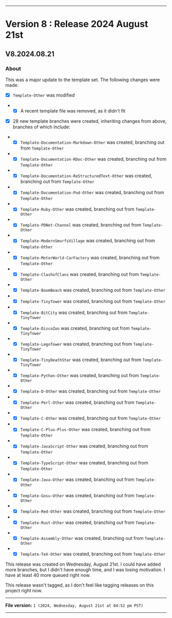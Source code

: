 
***

# Version 8 : Release 2024 August 21st

## V8.2024.08.21

### About

This was a major update to the template set. The following changes were made:

- [x] `Template-Other` was modified
- - [x] A recent template file was removed, as it didn't fit
- [x] 28 new template branches were created, inheriting changes from above, branches of which include:
- - [x] `Template-Documentation-Markdown-Other` was created, branching out from `Template-Other`
- - [x] `Template-Documentation-RDoc-Other` was created, branching out from `Template-Other`
- - [x] `Template-Documentation-ReStructuredText-Other` was created, branching out from `Template-Other`
- - [x] `Template-Documentation-Pod-Other` was created, branching out from `Template-Other`
- - [x] `Template-Ruby-Other` was created, branching out from `Template-Other`
- - [x] `Template-PDNet-Channel` was created, branching out from `Template-Other`
- - [x] `Template-ModernSmurfsVillage` was created, branching out from `Template-Other`
- - [x] `Template-MotorWorld-CarFactory` was created, branching out from `Template-Other`
- - [x] `Template-ClashofClans` was created, branching out from `Template-Other`
- - [x] `Template-BoomBeach` was created, branching out from `Template-Other`
- - [x] `Template-TinyTower` was created, branching out from `Template-Other`
- - [x] `Template-BitCity` was created, branching out from `Template-TinyTower`
- - [x] `Template-DiscoZoo` was created, branching out from `Template-TinyTower`
- - [x] `Template-LegoTower` was created, branching out from `Template-TinyTower`
- - [x] `Template-TinyDeathStar` was created, branching out from `Template-TinyTower`
- - [x] `Template-Python-Other` was created, branching out from `Template-Other`
- - [x] `Template-D-Other` was created, branching out from `Template-Other`
- - [x] `Template-Perl-Other` was created, branching out from `Template-Other`
- - [x] `Template-C-Other` was created, branching out from `Template-Other`
- - [x] `Template-C-Plus-Plus-Other` was created, branching out from `Template-Other`
- - [x] `Template-JavaScript-Other` was created, branching out from `Template-Other`
- - [x] `Template-TypeScript-Other` was created, branching out from `Template-Other`
- - [x] `Template-Java-Other` was created, branching out from `Template-Other`
- - [x] `Template-Gosu-Other` was created, branching out from `Template-Other`
- - [x] `Template-Red-Other` was created, branching out from `Template-Other`
- - [x] `Template-Rust-Other` was created, branching out from `Template-Other`
- - [x] `Template-Assembly-Other` was created, branching out from `Template-Other`
- - [x] `Template-TeX-Other` was created, branching out from `Template-Other`

This release was created on Wednesday, August 21st. I could have added more branches, but I didn't have enough time, and I was losing motivation. I have at least 40 more queued right now.

This release wasn't tagged, as I don't feel like tagging releases on this project right now.

***

**File version:** `1 (2024, Wednesday, August 21st at 04:52 pm PST)`

***
